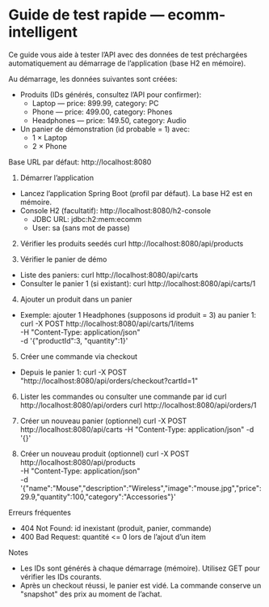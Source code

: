 # Guide de test rapide — ecomm-intelligent

Ce guide vous aide à tester l’API avec des données de test préchargées automatiquement au démarrage de l’application (base H2 en mémoire).

Au démarrage, les données suivantes sont créées:
- Produits (IDs générés, consultez l’API pour confirmer):
  - Laptop — price: 899.99, category: PC
  - Phone — price: 499.00, category: Phones
  - Headphones — price: 149.50, category: Audio
- Un panier de démonstration (id probable = 1) avec:
  - 1 × Laptop
  - 2 × Phone

Base URL par défaut: http://localhost:8080

1) Démarrer l’application
- Lancez l’application Spring Boot (profil par défaut). La base H2 est en mémoire.
- Console H2 (facultatif): http://localhost:8080/h2-console
  - JDBC URL: jdbc:h2:mem:ecomm
  - User: sa (sans mot de passe)

2) Vérifier les produits seedés
curl http://localhost:8080/api/products

3) Vérifier le panier de démo
- Liste des paniers:
curl http://localhost:8080/api/carts
- Consulter le panier 1 (si existant):
curl http://localhost:8080/api/carts/1

4) Ajouter un produit dans un panier
- Exemple: ajouter 1 Headphones (supposons id produit = 3) au panier 1:
curl -X POST http://localhost:8080/api/carts/1/items \
  -H "Content-Type: application/json" \
  -d '{"productId":3, "quantity":1}'

5) Créer une commande via checkout
- Depuis le panier 1:
curl -X POST "http://localhost:8080/api/orders/checkout?cartId=1"

6) Lister les commandes ou consulter une commande par id
curl http://localhost:8080/api/orders
curl http://localhost:8080/api/orders/1

7) Créer un nouveau panier (optionnel)
curl -X POST http://localhost:8080/api/carts -H "Content-Type: application/json" -d '{}'

8) Créer un nouveau produit (optionnel)
curl -X POST http://localhost:8080/api/products \
  -H "Content-Type: application/json" \
  -d '{"name":"Mouse","description":"Wireless","image":"mouse.jpg","price":29.9,"quantity":100,"category":"Accessories"}'

Erreurs fréquentes
- 404 Not Found: id inexistant (produit, panier, commande)
- 400 Bad Request: quantité <= 0 lors de l’ajout d’un item

Notes
- Les IDs sont générés à chaque démarrage (mémoire). Utilisez GET pour vérifier les IDs courants.
- Après un checkout réussi, le panier est vidé. La commande conserve un "snapshot" des prix au moment de l’achat.
